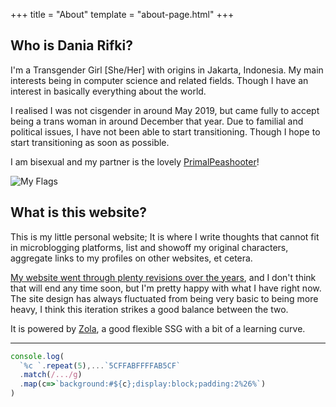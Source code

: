 +++
title = "About"
template = "about-page.html"
+++

## Who is Dania Rifki?

I'm a Transgender Girl [She/Her] with origins in Jakarta, Indonesia. My main interests being in computer science and related fields. Though I have an interest in basically everything about the world.

I realised I was not cisgender in around May 2019, but came fully to accept being a trans woman in around December that year. Due to familial and political issues, I have not been able to start transitioning. Though I hope to start transitioning as soon as possible.

I am bisexual and my partner is the lovely [PrimalPeashooter](https://primalpeashooter.github.io/)!

![My Flags](/images/flags.png)

## What is this website?

This is my little personal website; It is where I write thoughts that cannot fit in microblogging platforms, list and showoff my original characters, aggregate links to my profiles on other websites, et cetera.

[My website went through plenty revisions over the years](https://github.com/Kaleidosium/Kaleidosium.github.io/commits/main), and I don't think that will end any time soon, but I'm pretty happy with what I have right now. The site design has always fluctuated from being very basic to being more heavy, I think this iteration strikes a good balance between the two.

It is powered by [Zola](https://www.getzola.org/), a good flexible SSG with a bit of a learning curve.

---

```js
console.log(
  `%c `.repeat(5),...`5CFFABFFFFAB5CF`
  .match(/.../g)
  .map(c=>`background:#${c};display:block;padding:2%26%`)
)
```
